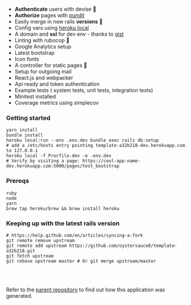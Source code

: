 
- **Authenticate** users with devise  :tada:
- **Authorize** pages with [pundit](https://github.com/varvet/pundit)
- Easily merge in new rails **versions** :gem:
- Config vars using [heroku local](https://devcenter.heroku.com/articles/heroku-local)
- A domain and **ssl** for dev env - thanks to [gist](https://gist.github.com/tadast/9932075)
- Linting with rubocop :tophat:
- Google Analytics setup
- Latest bootstrap
- Icon fonts
- A controller for static pages :twisted_rightwards_arrows:
- Setup for outgoing mail
- React.js and webpacker
- Api ready and token authentication
- Example tests ( system tests, unit tests, integration tests)
- Minitest installed
- Coverage metrics using simplecov


### Getting started
```
yarn install
bundle install
heroku local:run --env .env.dev bundle exec rails db:setup
# add a /etc/hosts entry pointing template-a32b218-dev.herokuapp.com to 127.0.0.1
heroku local -f Procfile.dev -e .env.dev
# Verify by visiting a page: https://cool-app-name-dev.herokuapp.com:5000/pages/test_bootstrap
```

### Prereqs
```
ruby
node
yarn
brew tap heroku/brew && brew install heroku
```


### Keeping up with the latest rails version
```
# https://help.github.com/en/articles/syncing-a-fork
git remote remove upstream
git remote add upstream https://github.com/oystersauce8/template-a32b218.git
git fetch upstream
git rebase upstream master # Or git merge upstream/master
```

<br>
<br>

Refer to the [parent repository](https://github.com/oystersauce8/create-rails-app) to find out how this application was generated.
